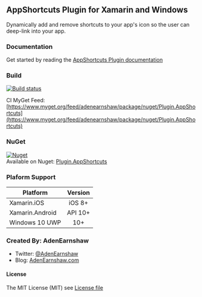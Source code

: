## AppShortcuts Plugin for Xamarin and Windows  

Dynamically add and remove shortcuts to your app's icon so the user can deep-link into your app. 


### Documentation  
Get started by reading the [AppShortcuts Plugin documentation](https://adenearnshaw.github.io/AppShortcutsPlugin)  

### Build  
[![Build status](https://saintchubs.visualstudio.com/AppShortcutsPlugin/_apis/build/status/AppShortcutsPlugin-CI)](https://saintchubs.visualstudio.com/AppShortcutsPlugin/_build/latest?definitionId=21)  

CI MyGet Feed:
[https://www.myget.org/feed/adenearnshaw/package/nuget/Plugin.AppShortcuts](https://www.myget.org/feed/adenearnshaw/package/nuget/Plugin.AppShortcuts)  


### NuGet  
[![Nuget](https://img.shields.io/nuget/v/Plugin.AppShortcuts.svg?label=NuGet)](https://www.nuget.org/packages/Plugin.AppShortcuts/)  
Available on Nuget: [Plugin.AppShortcuts](https://www.nuget.org/packages/Plugin.AppShortcuts) 
  

### Plaform Support

|Platform|Version|
| ------------------- |  :------------------: |
|Xamarin.iOS|iOS 8+|
|Xamarin.Android|API 10+|
|Windows 10 UWP|10+|
  
  
  
### Created By: AdenEarnshaw
* Twitter: [@AdenEarnshaw](http://twitter.com/AdenEarnshaw)  
* Blog: [AdenEarnshaw.com](https://adenearnshaw.com)


#### License
The MIT License (MIT) see [License file](LICENSE)

